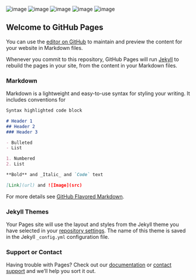 ![image](https://user-images.githubusercontent.com/8352411/121231631-e81d1d00-c890-11eb-8c43-772d1d2f67c7.png)
![image](https://user-images.githubusercontent.com/8352411/121231846-33373000-c891-11eb-94bd-4a3085287845.png)
![image](https://user-images.githubusercontent.com/8352411/121231949-519d2b80-c891-11eb-8196-3f68af1e6152.png)
![image](https://user-images.githubusercontent.com/8352411/121232018-67aaec00-c891-11eb-9563-539e6b8ebce3.png)
![image](https://user-images.githubusercontent.com/8352411/121232068-7abdbc00-c891-11eb-931e-1a95dbca19ca.png)



## Welcome to GitHub Pages

You can use the [editor on GitHub](https://github.com/nicbeu/nicbeu.github.io/edit/master/README.md) to maintain and preview the content for your website in Markdown files.

Whenever you commit to this repository, GitHub Pages will run [Jekyll](https://jekyllrb.com/) to rebuild the pages in your site, from the content in your Markdown files.

### Markdown

Markdown is a lightweight and easy-to-use syntax for styling your writing. It includes conventions for

```markdown
Syntax highlighted code block

# Header 1
## Header 2
### Header 3

- Bulleted
- List

1. Numbered
2. List

**Bold** and _Italic_ and `Code` text

[Link](url) and ![Image](src)
```

For more details see [GitHub Flavored Markdown](https://guides.github.com/features/mastering-markdown/).

### Jekyll Themes

Your Pages site will use the layout and styles from the Jekyll theme you have selected in your [repository settings](https://github.com/nicbeu/nicbeu.github.io/settings). The name of this theme is saved in the Jekyll `_config.yml` configuration file.

### Support or Contact

Having trouble with Pages? Check out our [documentation](https://help.github.com/categories/github-pages-basics/) or [contact support](https://github.com/contact) and we’ll help you sort it out.
